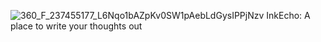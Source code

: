 ![360_F_237455177_L6Nqo1bAZpKv0SW1pAebLdGysIPPjNzv](https://github.com/SurAyush/InkEcho/assets/145102142/32622a72-8ad4-49ff-a46a-894278243863)
InkEcho: A place to write your thoughts out

